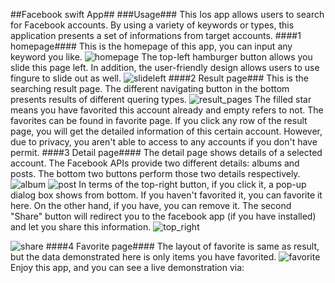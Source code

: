 ##Facebook swift App##
###Usage###
This Ios app allows users to search for Facebook accounts. By using a variety of keywords or types, this application presents a set of informations from target accounts.
####1 homepage####
This is the homepage of this app, you can input any keyword you like.
![homepage](https://user-images.githubusercontent.com/6303340/27006841-aa9fb2a0-4df4-11e7-999e-b5baf3d1723a.jpg)
The top-left hamburger button allows you slide this page left. In addition, the user-friendly design allows users to use fingure to slide out as well.
![slideleft](https://user-images.githubusercontent.com/6303340/27006852-fd334770-4df4-11e7-8267-6746faf3e6bf.jpg)
####2 Result page###
This is the searching result page. The different navigating button in the bottom presents results of different quering types.
![result_pages](https://user-images.githubusercontent.com/6303340/27006880-875b8052-4df5-11e7-8e52-572a8af71cf8.jpg)
The filled star means you have favorited this account already and empty refers to not. The favorites can be found in favorite page. If you click any row of the result page, you will get the detailed information of this certain account. However, due to privacy, you aren't able to access to any accounts if you don't have permit.
####3 Detail page####
The detail page shows details of a selected account. The Facebook APIs provide two different details: albums and posts. The bottom two buttons perform those two details respectively.
![album](https://user-images.githubusercontent.com/6303340/27006924-a242b632-4df6-11e7-8dd6-fc5599abbf99.jpg)
![post](https://user-images.githubusercontent.com/6303340/27006921-8a6fd986-4df6-11e7-87a8-028f527e4df2.jpg)
In terms of the top-right button, if you click it, a pop-up dialog box shows from bottom. If you haven't favorited it, you can favorite it here. On the other hand, if you have, you can remove it. The second "Share" button will redirect you to the facebook app (if you have installed) and let you share this information.
![top_right](https://user-images.githubusercontent.com/6303340/27006941-23678314-4df7-11e7-8fe9-e85a850b1738.jpg)

![share](https://user-images.githubusercontent.com/6303340/27006940-23653b36-4df7-11e7-8b50-a7dd80f640f5.jpg)
####4 Favorite page####
The layout of favorite is same as result, but the data demonstrated here is only items you have favorited.
![favorite](https://user-images.githubusercontent.com/6303340/27006947-760afda8-4df7-11e7-9f1e-01005f9e51b0.jpg)
Enjoy this app, and you can see a live demonstration via: 

